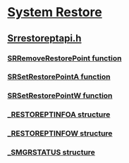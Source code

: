 # [System Restore](../_sr/index.md)
## [Srrestoreptapi.h](index.md)
### [SRRemoveRestorePoint function](../srrestoreptapi/nf-srrestoreptapi-srremoverestorepoint.md)
### [SRSetRestorePointA function](../srrestoreptapi/nf-srrestoreptapi-srsetrestorepointa.md)
### [SRSetRestorePointW function](../srrestoreptapi/nf-srrestoreptapi-srsetrestorepointw.md)
### [_RESTOREPTINFOA structure](../srrestoreptapi/ns-srrestoreptapi-_restoreptinfoa.md)
### [_RESTOREPTINFOW structure](../srrestoreptapi/ns-srrestoreptapi-_restoreptinfow.md)
### [_SMGRSTATUS structure](../srrestoreptapi/ns-srrestoreptapi-_smgrstatus.md)
